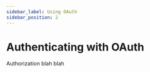 ```yaml
---
sidebar_label: Using OAuth
sidebar_position: 2
---
```


# Authenticating with OAuth

Authorization blah blah
